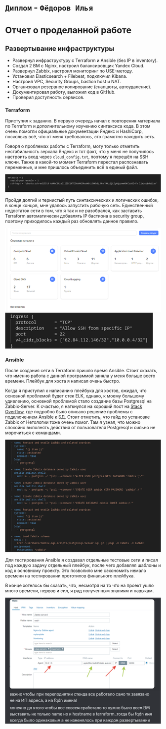 # `Диплом` - `Фёдоров Илья`

# Отчет о проделанной работе

## Развертывание инфраструктуры
- Развернул инфраструктуру с Terraform и Ansible (без IP в inventory).
- Создал 2 ВМ с Nginx, настроил балансировщик Yandex Cloud.
- Развернул Zabbix, настроил мониторинг по USE-методу.
- Установил Elasticsearch + Filebeat, подключил Kibana.
- Настроил VPC, Security Groups, bastion host и NAT.
- Организовал резервное копирование (снапшоты, автоудаление).
- Документировал работу, выложил код в GitHub.
- Проверил доступность сервисов.

### Terraform

Приступил к заданию. В первую очередь начал с повторения материала по Terraform и дополнительному изучению синтаксиса кода. В этом очень помогли официальные документации Яндекс и HashiCorp, поскольку всё, что от меня требовалось, это грамотно накодить сеть.

Говоря о проблемах работы с Terraform, могу только отметить нестабильность зеркала Яндекс и тот факт, что у меня не получилось настроить вход через `cloud_config.txt`, поэтому я перешёл на SSH ключи. Также в какой-то момент Terraform перестал распознавать переменные, и мне пришлось объединить всё в единый файл.

![Terraform Screenshot 1](https://github.com/Limzor/Diplom/blob/main/Screenshot_4.png)

Пройдя долгий и тернистый путь синтаксических и логических ошибок, в конце концов, мне удалось запустить рабочую сеть. Единственный недостаток сети в том, что я так и не разобрался, как заставить Terraform автоматически добавлять IP бастиона в security group, поэтому приходилось каждый раз обновлять данное правило.

![Terraform Screenshot 2](https://github.com/Limzor/Diplom/blob/main/Screenshot_1.png)
![Terraform Screenshot 3](https://github.com/Limzor/Diplom/blob/main/Screenshot_2.png)

### Ansible

После создания сети в Terraform пришло время Ansible. Стоит сказать, что именно работа с данной программой заняла у меня больше всего времени. Плейбук для хоста я написал очень быстро.

Когда я приступил к написанию плейбука для хостов, ожидал, что основной проблемой будет стек ELK, однако, к моему большому удивлению, основной проблемой стало создание базы Postgresql на Zabbix-Server. К счастью, я наткнулся на хороший пост на [Stack Overflow](https://ru.stackoverflow.com/questions/1182421/%D0%A1%D0%BE%D0%B7%D0%B4%D0%B0%D1%82%D1%8C-user-db-%D0%B2-postgresql-%D1%81%D1%80%D0%B5%D0%B4%D1%81%D1%82%D0%B2%D0%B0%D0%BC%D0%B8-ansible), где подробно было описано решение проблемы с подключением Ansible к БД. Стоит отметить, что гайд по установке Zabbix от Нетологии тоже очень помог. Там я узнал, что можно спокойно выполнять действия от пользователя Postgresql и сильно не морочиться с командами.

![Ansible Screenshot](https://github.com/Limzor/Diplom/blob/main/Screenshot_3.png)

Для тестирования Ansible я создавал отдельные тестовые сети и писал под каждую задачу отдельный плейбук, после чего добавлял шаблоны и код к основному проекту. Это позволило мне сэкономить немало времени на тестировании прототипов финального плейбука.

В конце хотелось бы сказать, что, несмотря на то что на проект ушло много времени, нервов и сил, я рад полученным знаниям и навыкам.

![Terraform Screenshot 3](https://github.com/Limzor/Diplom/blob/main/33.png)
